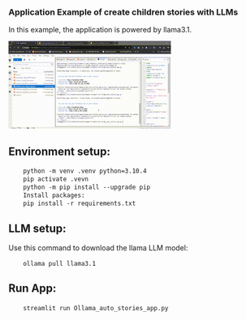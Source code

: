### Application Example of create children stories with LLMs

In this example, the application is powered by llama3.1.

![Video Example](video/usage_example.gif)

## Environment setup:

		python -m venv .venv python=3.10.4
		pip activate .vevn
		python -m pip install --upgrade pip
		Install packages:
		pip install -r requirements.txt

## LLM setup:
Use this command to download the llama LLM model:

		ollama pull llama3.1 
        
## Run App:
		streamlit run Ollama_auto_stories_app.py
